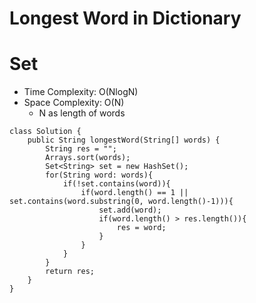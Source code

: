 # Longest Word in Dictionary
# Set
* Time Complexity: O(NlogN)
* Space Complexity: O(N)
	* N as length of words
```
class Solution {
    public String longestWord(String[] words) {
        String res = "";
        Arrays.sort(words);
        Set<String> set = new HashSet();
        for(String word: words){
            if(!set.contains(word)){
                if(word.length() == 1 || set.contains(word.substring(0, word.length()-1))){
                    set.add(word);
                    if(word.length() > res.length()){
                        res = word;
                    }
                }
            }
        }
        return res;
    }
}
```